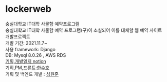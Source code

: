 # lockerweb
숭실대학교 IT대학 사물함 예약프로그램<br>
숭실대학교 IT대학 사물함 예약 프로그램(구)이 소실되어 이를 대체할 웹 예약 사이트 개발프로젝트<br>
개발 기간: 2021.11.7~
<br>
사용 framework: Django<br>
DB: Mysql 8.0.26 , AWS RDS<br>
<a href="https://amuguna1mandeum.notion.site/IT-28e22b4b568543d7ade823bcc97bcead">기획,개발일지 notion</a><br>
기획,PM,프론트:<a href="https://github.com/unbroken2650">한수호</a><br>
기획 및 백엔드 개발 : <a href="https://github.com/makemyway-kr">심원준</a><br>
